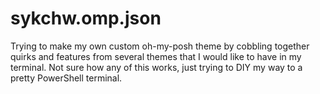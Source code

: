 # sykchw.omp.json
Trying to make my own custom oh-my-posh theme by cobbling together quirks and features from several themes that I would like to have in my terminal.
Not sure how any of this works, just trying to DIY my way to a pretty PowerShell terminal.
